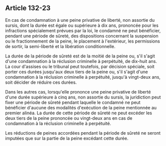 Article 132-23
----
En cas de condamnation à une peine privative de liberté, non assortie du sursis,
dont la durée est égale ou supérieure à dix ans, prononcée pour les infractions
spécialement prévues par la loi, le condamné ne peut bénéficier, pendant une
période de sûreté, des dispositions concernant la suspension ou le
fractionnement de la peine, le placement à l'extérieur, les permissions de
sortir, la semi-liberté et la libération conditionnelle.

La durée de la période de sûreté est de la moitié de la peine ou, s'il s'agit
d'une condamnation à la réclusion criminelle à perpétuité, de dix-huit ans. La
cour d'assises ou le tribunal peut toutefois, par décision spéciale, soit porter
ces durées jusqu'aux deux tiers de la peine ou, s'il s'agit d'une condamnation à
la réclusion criminelle à perpétuité, jusqu'à vingt-deux ans, soit décider de
réduire ces durées.

Dans les autres cas, lorsqu'elle prononce une peine privative de liberté d'une
durée supérieure à cinq ans, non assortie du sursis, la juridiction peut fixer
une période de sûreté pendant laquelle le condamné ne peut bénéficier d'aucune
des modalités d'exécution de la peine mentionnée au premier alinéa. La durée de
cette période de sûreté ne peut excéder les deux tiers de la peine prononcée ou
vingt-deux ans en cas de condamnation à la réclusion criminelle à perpétuité.

Les réductions de peines accordées pendant la période de sûreté ne seront
imputées que sur la partie de la peine excédant cette durée.
